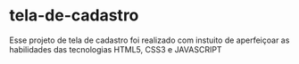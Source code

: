 # tela-de-cadastro
Esse projeto de tela de cadastro foi realizado com instuito de aperfeiçoar as habilidades das tecnologias HTML5, CSS3 e JAVASCRIPT 
